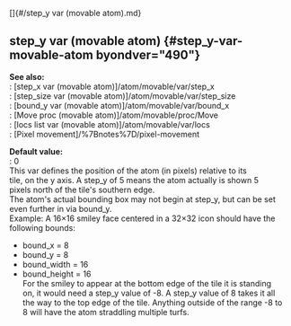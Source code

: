 []{#/step_y var (movable atom).md}    
## step_y var (movable atom) {#step_y-var-movable-atom byondver="490"}    
**See also:**    
:   [step_x var (movable atom)]/atom/movable/var/step_x    
:   [step_size var (movable atom)]/atom/movable/var/step_size    
:   [bound_y var (movable atom)]/atom/movable/var/bound_x    
:   [Move proc (movable atom)]/atom/movable/proc/Move    
:   [locs list var (movable atom)]/atom/movable/var/locs    
:   [Pixel movement]/%7Bnotes%7D/pixel-movement    
<!-- -->    
**Default value:**    
:   0    
This var defines the position of the atom (in pixels) relative to its    
tile, on the y axis. A step_y of 5 means the atom actually is shown 5    
pixels north of the tile\'s southern edge.    
The atom\'s actual bounding box may not begin at step_y, but can be set    
even further in via bound_y.    
Example: A 16×16 smiley face centered in a 32×32 icon should have the    
following bounds:    
-   bound_x = 8    
-   bound_y = 8    
-   bound_width = 16    
-   bound_height = 16    
For the smiley to appear at the bottom edge of the tile it is standing    
on, it would need a step_y value of -8. A step_y value of 8 takes it all    
the way to the top edge of the tile. Anything outside of the range -8 to    
8 will have the atom straddling multiple turfs.  